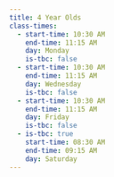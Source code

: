 ```yaml
---
title: 4 Year Olds
class-times:
  - start-time: 10:30 AM
    end-time: 11:15 AM
    day: Monday
    is-tbc: false
  - start-time: 10:30 AM
    end-time: 11:15 AM
    day: Wednesday
    is-tbc: false
  - start-time: 10:30 AM
    end-time: 11:15 AM
    day: Friday
    is-tbc: false
  - is-tbc: true
    start-time: 08:30 AM
    end-time: 09:15 AM
    day: Saturday
---
```

